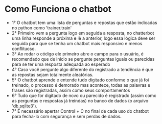 <h1>Como Funciona o chatbot</h1>
<ul>
<li>1° O chatbot tem uma lista de perguntas e repostas que estão indicadas no python como 'trainer.train'</li>

<li>2° Primeiro vem a pergunta logo em seguida a resposta, no chatterbot uma linha responde a próxima e lê a anterior, logo essa lógica deve ser seguida para que se tenha um chatbot mais responsivo e menos conflituoso.</li>

<li>3° Ao rodar o código ele primeiro abre o campo para o usuário, é recomendado que de início se pergunte perguntas iguais ou parecidas para se ter uma resposta adequada ao esperado</li>

<li>4° Caso você pergunte algo diferente do registrado a tendência é que as repostas sejam totalmente aleatórias.</li>

<li>5° O chatbot aprende e entende tudo digitado conforme o que já foi treinado, o processo é demorado mas acontece, todas as palavras e frases são registradas, assim como seus comportamentos</li>

<li>6° Tudo que for digitado de novo ou parecido é registrado (assim como as perguntas e respostas já treindas) no banco de dados (o arquivo 'db.sqlite3').</li>

<li>7° É necessário apertar Control + C no final de cada uso do chatbot para fecha-lo com segurança e sem perdas de dados.</li>
</ul>
